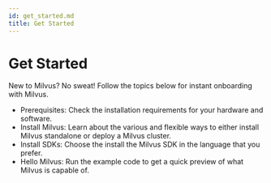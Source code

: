 ```yaml
---
id: get_started.md
title: Get Started
---
```


# Get Started

New to Milvus? No sweat! Follow the topics below for instant onboarding with Milvus. 
- Prerequisites: Check the installation requirements for your hardware and software.
- Install Milvus: Learn about the various and flexible ways to either install Milvus standalone or deploy a Milvus cluster.
- Install SDKs: Choose the install the Milvus SDK in the language that you prefer.
- Hello Milvus: Run the example code to get a quick preview of what Milvus is capable of. 
